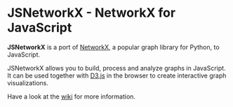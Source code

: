 # JSNetworkX - NetworkX for JavaScript

**JSNetworkX** is a port of [NetworkX](http://networkx.lanl.gov/), a popular graph library for Python, to JavaScript.

JSNetworkX allows you to build, process and analyze graphs in JavaScript. It can be used together with [D3.js](http://d3js.org/) in the browser to create interactive graph visualizations.


Have a look at the [wiki](https://github.com/fkling/JSNetworkX/wiki) for more information.
